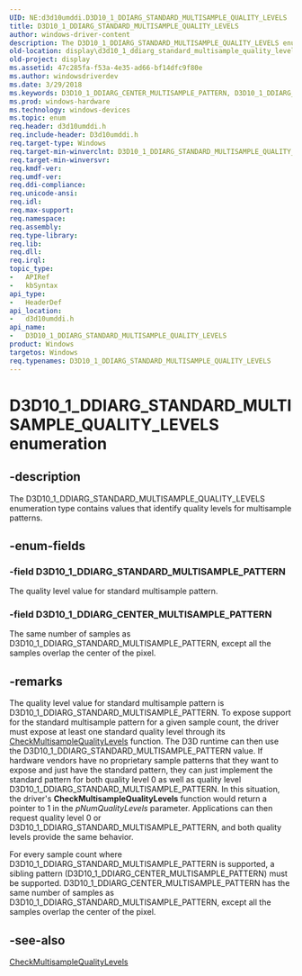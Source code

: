 ```yaml
---
UID: NE:d3d10umddi.D3D10_1_DDIARG_STANDARD_MULTISAMPLE_QUALITY_LEVELS
title: D3D10_1_DDIARG_STANDARD_MULTISAMPLE_QUALITY_LEVELS
author: windows-driver-content
description: The D3D10_1_DDIARG_STANDARD_MULTISAMPLE_QUALITY_LEVELS enumeration type contains values that identify quality levels for multisample patterns.
old-location: display\d3d10_1_ddiarg_standard_multisample_quality_levels.htm
old-project: display
ms.assetid: 47c285fa-f53a-4e35-ad66-bf14dfc9f80e
ms.author: windowsdriverdev
ms.date: 3/29/2018
ms.keywords: D3D10_1_DDIARG_CENTER_MULTISAMPLE_PATTERN, D3D10_1_DDIARG_STANDARD_MULTISAMPLE_PATTERN, D3D10_1_DDIARG_STANDARD_MULTISAMPLE_QUALITY_LEVELS, D3D10_1_DDIARG_STANDARD_MULTISAMPLE_QUALITY_LEVELS enumeration [Display Devices], UMDisplayDriver_Dx10param_Structs_b617a227-3358-4b23-918f-9603c8fed13e.xml, d3d10umddi/D3D10_1_DDIARG_CENTER_MULTISAMPLE_PATTERN, d3d10umddi/D3D10_1_DDIARG_STANDARD_MULTISAMPLE_PATTERN, d3d10umddi/D3D10_1_DDIARG_STANDARD_MULTISAMPLE_QUALITY_LEVELS, display.d3d10_1_ddiarg_standard_multisample_quality_levels
ms.prod: windows-hardware
ms.technology: windows-devices
ms.topic: enum
req.header: d3d10umddi.h
req.include-header: D3d10umddi.h
req.target-type: Windows
req.target-min-winverclnt: D3D10_1_DDIARG_STANDARD_MULTISAMPLE_QUALITY_LEVELS is supported on Windows Vista with Service Pack 1 (SP1) and later versions and Windows Server 2008 and later versions.
req.target-min-winversvr: 
req.kmdf-ver: 
req.umdf-ver: 
req.ddi-compliance: 
req.unicode-ansi: 
req.idl: 
req.max-support: 
req.namespace: 
req.assembly: 
req.type-library: 
req.lib: 
req.dll: 
req.irql: 
topic_type:
-	APIRef
-	kbSyntax
api_type:
-	HeaderDef
api_location:
-	d3d10umddi.h
api_name:
-	D3D10_1_DDIARG_STANDARD_MULTISAMPLE_QUALITY_LEVELS
product: Windows
targetos: Windows
req.typenames: D3D10_1_DDIARG_STANDARD_MULTISAMPLE_QUALITY_LEVELS
---
```


# D3D10_1_DDIARG_STANDARD_MULTISAMPLE_QUALITY_LEVELS enumeration


## -description


The D3D10_1_DDIARG_STANDARD_MULTISAMPLE_QUALITY_LEVELS enumeration type contains values that identify quality levels for multisample patterns. 


## -enum-fields




### -field D3D10_1_DDIARG_STANDARD_MULTISAMPLE_PATTERN

The quality level value for standard multisample pattern. 


### -field D3D10_1_DDIARG_CENTER_MULTISAMPLE_PATTERN

The same number of samples as D3D10_1_DDIARG_STANDARD_MULTISAMPLE_PATTERN, except all the samples overlap the center of the pixel. 


## -remarks



The quality level value for standard multisample pattern is D3D10_1_DDIARG_STANDARD_MULTISAMPLE_PATTERN. To expose support for the standard multisample pattern for a given sample count, the driver must expose at least one standard quality level through its <a href="https://msdn.microsoft.com/2b6a0ab8-f197-48c3-baf2-305b77b7e8b5">CheckMultisampleQualityLevels</a> function. The D3D runtime can then use the D3D10_1_DDIARG_STANDARD_MULTISAMPLE_PATTERN value. If hardware vendors have no proprietary sample patterns that they want to expose and just have the standard pattern, they can just implement the standard pattern for both quality level 0 as well as quality level D3D10_1_DDIARG_STANDARD_MULTISAMPLE_PATTERN. In this situation, the driver's <b>CheckMultisampleQualityLevels</b> function would return a pointer to 1 in the <i>pNumQualityLevels</i> parameter. Applications can then request quality level 0 or D3D10_1_DDIARG_STANDARD_MULTISAMPLE_PATTERN, and both quality levels provide the same behavior.

For every sample count where D3D10_1_DDIARG_STANDARD_MULTISAMPLE_PATTERN is supported, a sibling pattern (D3D10_1_DDIARG_CENTER_MULTISAMPLE_PATTERN) must be supported. D3D10_1_DDIARG_CENTER_MULTISAMPLE_PATTERN has the same number of samples as D3D10_1_DDIARG_STANDARD_MULTISAMPLE_PATTERN, except all the samples overlap the center of the pixel.




## -see-also




<a href="https://msdn.microsoft.com/2b6a0ab8-f197-48c3-baf2-305b77b7e8b5">CheckMultisampleQualityLevels</a>
 

 

